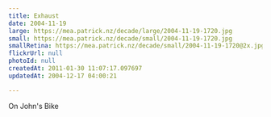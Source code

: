 ```yaml
---
title: Exhaust
date: 2004-11-19
large: https://mea.patrick.nz/decade/large/2004-11-19-1720.jpg
small: https://mea.patrick.nz/decade/small/2004-11-19-1720.jpg
smallRetina: https://mea.patrick.nz/decade/small/2004-11-19-1720@2x.jpg
flickrUrl: null
photoId: null
createdAt: 2011-01-30 11:07:17.097697
updatedAt: 2004-12-17 04:00:21

---
```

On John's Bike
